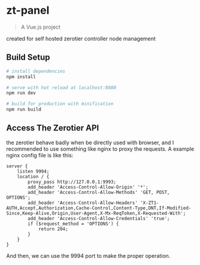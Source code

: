 # zt-panel

> A Vue.js project

created for self hosted zerotier controller node management

## Build Setup

``` bash
# install dependencies
npm install

# serve with hot reload at localhost:8080
npm run dev

# build for production with minification
npm run build
```

## Access The Zerotier API

the zerotier behave badly when be directly used with browser, and I recommended
to use something like nginx to proxy the requests. A example nginx config file is like this:

    server {
    	listen 9994;
    	location / {
    		proxy_pass http://127.0.0.1:9993;
    		add_header 'Access-Control-Allow-Origin' '*';
    		add_header 'Access-Control-Allow-Methods' 'GET, POST, OPTIONS';
    		add_header 'Access-Control-Allow-Headers' 'X-ZT1-AUTH,Accept,Authorization,Cache-Control,Content-Type,DNT,If-Modified-Since,Keep-Alive,Origin,User-Agent,X-Mx-ReqToken,X-Requested-With';
    		add_header 'Access-Control-Allow-Credentials' 'true';
    		if ($request_method = 'OPTIONS') {
    			return 204;
    		}
    	}
    }

And then, we can use the 9994 port to make the proper operation.
